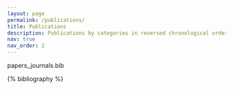 ```yaml
---
layout: page
permalink: /publications/
title: Publications
description: Publications by categories in reversed chronological order. Generated by jekyll-scholar.
nav: true
nav_order: 2
---
```


<!-- _pages/publications.md -->

<div class="journals">

papers_journals.bib

</div>

<div class="publications">

{% bibliography %}

</div>
